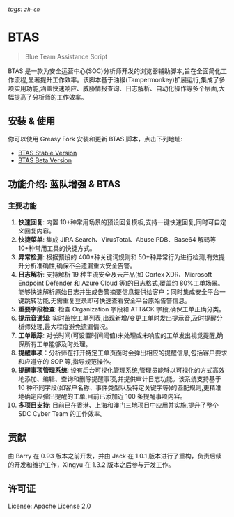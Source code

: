 ###### tags: `zh-cn`

# BTAS

> Blue Team Assistance Script

BTAS 是一款为安全运营中心(SOC)分析师开发的浏览器辅助脚本,旨在全面简化工作流程,显著提升工作效率。该脚本基于油猴(Tampermonkey)扩展运行,集成了多项实用功能,涵盖快速响应、威胁情报查询、日志解析、自动化操作等多个层面,大幅提高了分析师的工作效率。

## 安装 & 使用

你可以使用 Greasy Fork 安装和更新 BTAS 脚本，点击下列地址:

-   [BTAS Stable Version](https://greasyfork.org/en/scripts/463908-btas)
-   [BTAS Beta Version](https://greasyfork.org/zh-CN/scripts/469395-btas-beta)

## 功能介绍: 蓝队增强 & BTAS

### 主要功能

1. **快速回复**: 内置 10+种常用场景的预设回复模板,支持一键快速回复,同时可自定义回复内容。
2. **快捷菜单**: 集成 JIRA Search、VirusTotal、AbuseIPDB、Base64 解码等 10+种常用工具的快捷方式。
3. **异常检测**: 根据预设的 400+种关键词规则和 50+种异常行为进行检测,有效提升分析准确性,确保不会遗漏重大安全告警。
4. **日志解析**: 支持解析 19 种主流安全及云产品(如 Cortex XDR、Microsoft Endpoint Defender 和 Azure Cloud 等)的日志格式,覆盖约 80%工单场景。能够快速解析原始日志并生成告警摘要信息提供给客户；同时集成安全平台一键跳转功能,无需重复登录即可快速查看安全平台原始告警信息。
5. **重要字段检查**: 检查 Organization 字段和 ATT&CK 字段,确保工单正确分类。
6. **提示音通知**: 实时监控工单列表,出现新增/变更工单时发出提示音,及时提醒分析师处理,最大程度避免遗漏情况。
7. **工单跟踪**: 对长时间(可设置时间阈值)未处理或未响应的工单发出视觉提醒,确保所有工单能够及时处理。
8. **提醒事项**：分析师在打开特定工单页面时会弹出相应的提醒信息,包括客户要求和应遵守的 SOP 等,指导规范操作。
9. **提醒事项管理系统**: 设有后台可视化管理系统,管理员能够以可视化的方式高效地添加、编辑、查询和删除提醒事项,并提供审计日志功能。该系统支持基于 10 种不同字段(如客户名称、事件类型以及特定关键字等)的匹配规则,更精准地确定应弹出提醒的工单,目前已添加近 100 条提醒事项内容。
10. **多项目支持**: 目前已在香港、上海和澳门三地项目中应用并实施,提升了整个 SDC Cyber Team 的工作效率。

## 贡献

由 Barry 在 0.93 版本之前开发，并由 Jack 在 1.0.1 版本进行了重构，负责后续的开发和维护工作，Xingyu 在 1.3.2 版本之后参与开发工作。

## 许可证

License: Apache License 2.0
